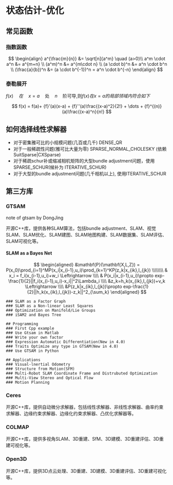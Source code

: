 
# 状态估计-优化

## 常见函数

### 指数函数

$$
\begin{align}
a^{\frac{m}{n}} &= \sqrt[n]{a^m} \quad (a>0)\\
a^m \cdot a^n &= a^{m+n} \\
(a^m)^n &= a^{m\cdot n} \\
(a \cdot b)^n &= a^n \cdot b^n \\
(\frac{a}{b})^n &= (a \cdot b^{-1})^n = a^n \cdot b^{-n}
\end{align}
$$

### 泰勒展开

$f(x) \quad 在\quad x=a \quad$处$\quad n \quad$阶可导,则$f(x)在x=a的局部领域内符合如下$

$$
f(x) = f(a)+
{f}'(a)(x-a) + 
{f}''(a)\frac{(x-a)^2}{2!} + 
\dots + {f}^{(n)}(a)\frac{(x-a)^n}{n!}
$$

## 如何选择线性求解器
  - 对于密集雅可比的小规模问题(几百或几千) DENSE_QR
  - 对于一般稀疏性问题(雅可比大量为零) SPARSE_NORMAL_CHOLESKY (依赖SuitSparse|CXSparse)
  - 对于稀疏schur补或缩减相机矩阵的大型bundle adjustment问题，使用SPARSE_SCHUR(候补为 ITERATIVE_SCHUR)
  - 对于大型的bundle adjustment问题(几千相机以上), 使用ITERATIVE_SCHUR

## 第三方库

### GTSAM
note of gtsam by DongJing

开源C++库，提供各种SLAM算法，包括bundle adjustment、SLAM、视觉SLAM、SLAM优化、SLAM建图、SLAM地图构建、SLAM数据集、SLAM评估、SLAM可视化等。

 
#### SLAM as a Bayes Net

$$
\begin{aligned}
&\mathbf{P}(\mathbf{X,L,Z}) = P(x_0)\prod_{i=1}^MP(x_i|x_{i-1},u_i)\prod_{k=1}^KP(z_k|x_{ik},l_{jk}) \\\\\\\\
& x_i = f_i(x_{i-1},u_i)+w_i \Leftrightarrow \\\\ 
& P(x_i|x_{i-1},u_i)\propto exp-\frac{1}{2}||f_i(x_{i-1},u_i)-x_i||^2\Lambda_i  \\\\
&z_k=h_k(x_{ik},l_{jk})+v_k \Leftrightarrow \\\\
&P(z_k|x_{ik},l_{jk})\propto exp-\frac{1}{2}||h_k(x_{ik},l_{jk})-z_k||^2_{\sum_k}
\end{aligned}
$$ 

```
### SLAM as a Factor Graph
### SLAM as a Non-linear Least Squares
### Optimization on Manifold/Lie Groups
### iSAM2 and Bayes Tree

## Programming
### First Cpp example
### Use Gtsam in Matlab
### Write your own factor
### Expression Automatic Differentiation(New in 4.0)
### Traits Optimize any type in GTSAM(New in 4.0)
### Use GTSAM in Python

## Applications
### Visual-lnertial Odometry
### Structure from Motion(SFM)
### Multi-Robot SLAM Coordinate Frame and Distrubuted Optimization 
### Multi-View Stereo and Optical Flow
### Motion Planning
```

### Ceres
开源C++库，提供自动微分求解器，包括线性求解器、非线性求解器、曲率约束求解器、边缘约束求解器、边缘化约束求解器、凸优化求解器等。
### COLMAP
开源C++库，提供多视角SLAM、3D重建、SfM、3D建模、3D重建评估、3D重建可视化等。
### Open3D
开源C++库，提供3D点云处理、3D重建、3D建模、3D重建评估、3D重建可视化等。
